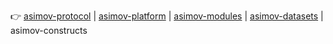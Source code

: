 👉
[asimov-protocol](https://github.com/asimov-protocol)
|
[asimov-platform](https://github.com/asimov-platform)
|
[asimov-modules](https://github.com/asimov-modules)
|
[asimov-datasets](https://github.com/asimov-datasets)
|
asimov-constructs
